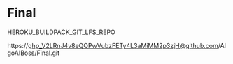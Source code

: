 # Final

HEROKU_BUILDPACK_GIT_LFS_REPO

https://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@github.com/AlgoAIBoss/Final.git

